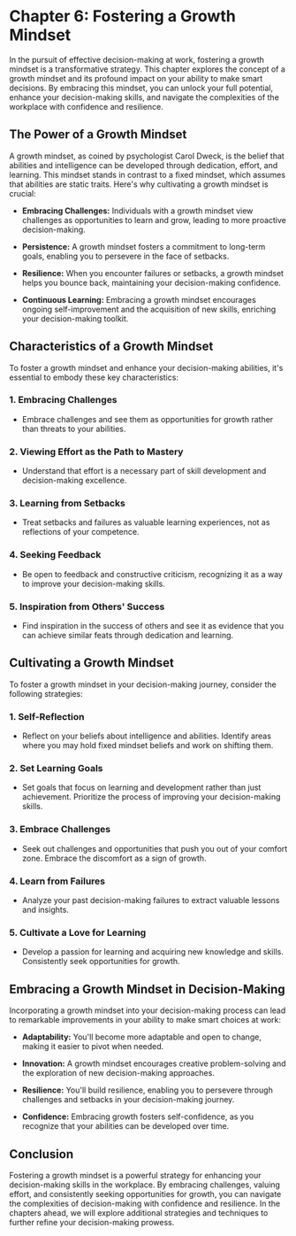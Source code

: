 Chapter 6: Fostering a Growth Mindset
=====================================

In the pursuit of effective decision-making at work, fostering a growth mindset is a transformative strategy. This chapter explores the concept of a growth mindset and its profound impact on your ability to make smart decisions. By embracing this mindset, you can unlock your full potential, enhance your decision-making skills, and navigate the complexities of the workplace with confidence and resilience.

The Power of a Growth Mindset
-----------------------------

A growth mindset, as coined by psychologist Carol Dweck, is the belief that abilities and intelligence can be developed through dedication, effort, and learning. This mindset stands in contrast to a fixed mindset, which assumes that abilities are static traits. Here's why cultivating a growth mindset is crucial:

* **Embracing Challenges:** Individuals with a growth mindset view challenges as opportunities to learn and grow, leading to more proactive decision-making.

* **Persistence:** A growth mindset fosters a commitment to long-term goals, enabling you to persevere in the face of setbacks.

* **Resilience:** When you encounter failures or setbacks, a growth mindset helps you bounce back, maintaining your decision-making confidence.

* **Continuous Learning:** Embracing a growth mindset encourages ongoing self-improvement and the acquisition of new skills, enriching your decision-making toolkit.

Characteristics of a Growth Mindset
-----------------------------------

To foster a growth mindset and enhance your decision-making abilities, it's essential to embody these key characteristics:

### 1. **Embracing Challenges**

* Embrace challenges and see them as opportunities for growth rather than threats to your abilities.

### 2. **Viewing Effort as the Path to Mastery**

* Understand that effort is a necessary part of skill development and decision-making excellence.

### 3. **Learning from Setbacks**

* Treat setbacks and failures as valuable learning experiences, not as reflections of your competence.

### 4. **Seeking Feedback**

* Be open to feedback and constructive criticism, recognizing it as a way to improve your decision-making skills.

### 5. **Inspiration from Others' Success**

* Find inspiration in the success of others and see it as evidence that you can achieve similar feats through dedication and learning.

Cultivating a Growth Mindset
----------------------------

To foster a growth mindset in your decision-making journey, consider the following strategies:

### 1. **Self-Reflection**

* Reflect on your beliefs about intelligence and abilities. Identify areas where you may hold fixed mindset beliefs and work on shifting them.

### 2. **Set Learning Goals**

* Set goals that focus on learning and development rather than just achievement. Prioritize the process of improving your decision-making skills.

### 3. **Embrace Challenges**

* Seek out challenges and opportunities that push you out of your comfort zone. Embrace the discomfort as a sign of growth.

### 4. **Learn from Failures**

* Analyze your past decision-making failures to extract valuable lessons and insights.

### 5. **Cultivate a Love for Learning**

* Develop a passion for learning and acquiring new knowledge and skills. Consistently seek opportunities for growth.

Embracing a Growth Mindset in Decision-Making
---------------------------------------------

Incorporating a growth mindset into your decision-making process can lead to remarkable improvements in your ability to make smart choices at work:

* **Adaptability:** You'll become more adaptable and open to change, making it easier to pivot when needed.

* **Innovation:** A growth mindset encourages creative problem-solving and the exploration of new decision-making approaches.

* **Resilience:** You'll build resilience, enabling you to persevere through challenges and setbacks in your decision-making journey.

* **Confidence:** Embracing growth fosters self-confidence, as you recognize that your abilities can be developed over time.

Conclusion
----------

Fostering a growth mindset is a powerful strategy for enhancing your decision-making skills in the workplace. By embracing challenges, valuing effort, and consistently seeking opportunities for growth, you can navigate the complexities of decision-making with confidence and resilience. In the chapters ahead, we will explore additional strategies and techniques to further refine your decision-making prowess.
